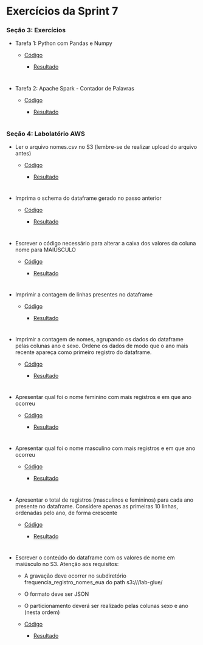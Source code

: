 #
# Exercícios da Sprint 7

###  Seção 3: Exercícios

- Tarefa 1: Python com Pandas e Numpy

    - [Código](secao3e1.py)

        - [Resultado](atores.png)

#

- Tarefa 2: Apache Spark - Contador de Palavras

     - [Código](pyspark_contador.png)

        - [Resultado](contagem.txt)

#

###  Seção 4: Labolatório AWS

- Ler o arquivo nomes.csv no S3 (lembre-se de realizar upload do arquivo antes) 

    - [Código](labglue1.py)

        - [Resultado](labglue1.png)

#

- Imprima o schema do dataframe gerado no passo anterior

    - [Código](labglue2.py)

        - [Resultado](labglue2.png)

#


- Escrever o código necessário para alterar a caixa dos valores da coluna nome para MAIÚSCULO

    - [Código](labglue3.py)

        - [Resultado](labglue3.png)

#

- Imprimir a contagem de linhas presentes no dataframe

    - [Código](labglue4.py)

        - [Resultado](labglue4.png)

#

- Imprimir a contagem de nomes, agrupando os dados do dataframe pelas colunas ano e sexo. Ordene os dados de modo que o ano mais recente apareça como primeiro registro do dataframe.

    - [Código](labglue5.py)

        - [Resultado](labglue5.png)

#

- Apresentar qual foi o nome feminino com mais registros e em que ano ocorreu 

    - [Código](labglue6.py)

        - [Resultado](labglue6.png)

#

- Apresentar qual foi o nome masculino com mais registros e em que ano ocorreu 

    - [Código](labglue7.py)

        - [Resultado](labglue7.png)

#

- Apresentar o total de registros (masculinos e femininos) para cada ano presente no dataframe. Considere apenas as primeiras 10 linhas, ordenadas pelo ano, de forma crescente

    - [Código](labglue8.py)

        - [Resultado](labglue8.png)

#

- Escrever o conteúdo do dataframe com os valores de nome em maiúsculo no S3. Atenção aos requisitos:
		
	- A gravação deve ocorrer no subdiretório frequencia_registro_nomes_eua do path s3://<BUCKET>/lab-glue/
	- O formato deve ser JSON
	- O particionamento deverá ser realizado pelas colunas sexo e ano (nesta ordem) 

    - [Código](labglue9.py)

        - [Resultado](labglue9.json)

#